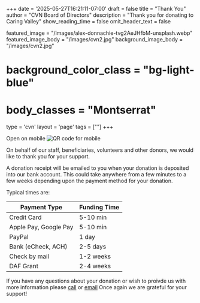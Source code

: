 +++
date = '2025-05-27T16:21:11-07:00'
draft = false
title = "Thank You"
author = "CVN Board of Directors"
description = "Thank you for donating to Caring Valley"
show_reading_time = false
omit_header_text = false

featured_image = "/images/alex-donnachie-tvg2AeJHfbM-unsplash.webp"
featured_image_body = "/images/cvn2.jpg"
background_image_body = "/images/cvn2.jpg"
# background_color_class = "bg-light-blue"
# body_classes = "Montserrat"

type = 'cvn'
layout = 'page'
tags = [""]
+++

<div class="cf">
  <div class="f6 tc pl3 mw4 dn db-ns fr">
      Open on mobile
      <image src='{{<fixURL "/images/202505/CVN Donate General Fund QR.png">}}' alt="QR code for mobile"/>
  </div>

  <p>On behalf of our <span class="red">staff</span>, <span class="blue">beneficiaries</span>, <span class="orange">volunteers</span> and other <span class="green">donors</span>, we would like to <span class="dark-pink nowrap">thank you for your support</span>.</p>
  <p>A donation receipt will be emailed to you when your donation is deposited into our bank account. This could take anywhere from a few minutes to a few weeks depending upon the payment method for your donation.
  
  Typical times are:

  <table class="collapse">
    <thead>
      <tr class="ph2 stripe-light">
        <th class="tl">Payment Type</th>
        <th class="tl">Funding Time</th>
      </tr>
    </thead>
    <tbody>
      <tr class="stripe-light">
        <td class="">Credit Card</td>
        <td class="">5-10 min</td>
      </tr>
      <tr class="stripe-light">
        <td class="">Apple Pay, Google Pay</td>
        <td class="">5-10 min</td>
      </tr>
      <tr class="stripe-light">
        <td class="">PayPal</td>
        <td class="">1 day</td>
      </tr>
      <tr class="stripe-light">
        <td class="">Bank (eCheck, ACH)</td>
        <td class="">2-5 days</td>
      </tr>
      <tr class="stripe-light">
        <td class="">Check by mail</td>
        <td class="">1-2 weeks</td>
      </tr>
      <tr class="stripe-light">
        <td class="">DAF Grant</td>
        <td class="">2-4 weeks</td>
      </tr>
    </tbody>
  </table>

  </p>
  <p>If you have any questions about your donation or wish to proivde us with more information please <a class="link blue" href='{{<fixURL "/contact" >}}'>call</a> or <a href="mailto:donations@caringvalley.org" class="link blue">email</a> Once again we are grateful for your support!
</div>